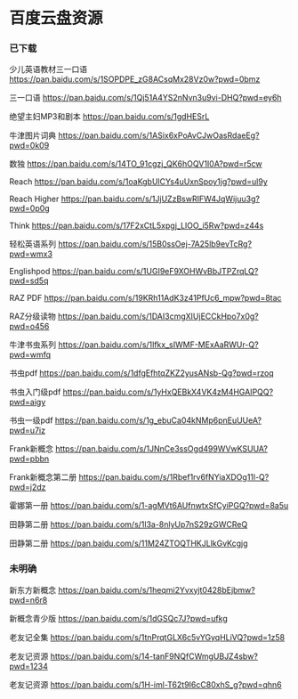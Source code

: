 # 百度云盘资源


### 已下载

少儿英语教材三一口语 https://pan.baidu.com/s/1SOPDPE_zG8ACsqMx28Vz0w?pwd=0bmz

三一口语 https://pan.baidu.com/s/1Qj51A4YS2nNvn3u9vi-DHQ?pwd=ey6h

绝望主妇MP3和剧本 https://pan.baidu.com/s/1gdHESrL

牛津图片词典 https://pan.baidu.com/s/1ASix6xPoAvCJwOasRdaeEg?pwd=0k09

数独 https://pan.baidu.com/s/14TO_91cgzj_QK6hOQV1I0A?pwd=r5cw

Reach https://pan.baidu.com/s/1oaKgbUlCYs4uUxnSpoy1jg?pwd=ul9y

Reach Higher https://pan.baidu.com/s/1JjUZzBswRIFW4JqWijuu3g?pwd=0p0g

Think https://pan.baidu.com/s/17F2xCtL5xpgj_LlOO_i5Rw?pwd=z44s

轻松英语系列 https://pan.baidu.com/s/15B0ssOej-7A25lb9evTcRg?pwd=wmx3

Englishpod https://pan.baidu.com/s/1UGI9eF9XOHWvBbJTPZrqLQ?pwd=sd5q

RAZ PDF https://pan.baidu.com/s/19KRh11AdK3z41PfUc6_mpw?pwd=8tac

RAZ分级读物 https://pan.baidu.com/s/1DAI3cmgXIUjECCkHpo7x0g?pwd=o456 

牛津书虫系列 https://pan.baidu.com/s/1lfkx_sIWMF-MExAaRWUr-Q?pwd=wmfq

书虫pdf https://pan.baidu.com/s/1dfgEfhtqZKZ2yusANsb-Qg?pwd=rzoq 

书虫入门级pdf https://pan.baidu.com/s/1yHxQEBkX4VK4zM4HGAIPQQ?pwd=aigy

书虫一级pdf https://pan.baidu.com/s/1g_ebuCa04kNMp6pnEuUUeA?pwd=u7iz

Frank新概念 https://pan.baidu.com/s/1JNnCe3ssOgd499WVwKSUUA?pwd=pbbn

Frank新概念第二册 https://pan.baidu.com/s/1Rbef1rv6fNYiaXDOg11l-Q?pwd=j2dz

霍娜第一册 https://pan.baidu.com/s/1-agMVt6AUfnwtxSfCyiPGQ?pwd=8a5u

田静第二册 https://pan.baidu.com/s/1l3a-8nlyUp7nS29zGWCReQ

田静第二册 https://pan.baidu.com/s/11M24ZTOQTHKJLlkGvKcgjg

### 未明确

新东方新概念 https://pan.baidu.com/s/1heqmi2Yvxyjt0428bEjbmw?pwd=n6r8 

新概念青少版 https://pan.baidu.com/s/1dGSQc7J?pwd=ufkg

老友记全集 https://pan.baidu.com/s/1tnPrqtGLX6c5vYGyqHLiVQ?pwd=1z58

老友记资源 https://pan.baidu.com/s/14-tanF9NQfCWmgUBJZ4sbw?pwd=1234

老友记资源 https://pan.baidu.com/s/1H-iml-T62t9I6cC80xhS_g?pwd=qhn6

